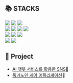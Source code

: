 
<div><h2>📚 STACKS</h2></div>
<div align=left> 
  <img src="https://img.shields.io/badge/java-007396?style=for-the-badge&logo=java&logoColor=white">
  <img src="https://img.shields.io/badge/python-3776AB?style=for-the-badge&logo=&logoColor=white">
  <img src="https://img.shields.io/badge/c sharp-00599C?style=for-the-badge&logo=&logoColor=white">
   
  <br>
  
  <img src="https://img.shields.io/badge/html5-E34F26?style=for-the-badge&logo=html5&logoColor=white"> 
  <img src="https://img.shields.io/badge/css-1572B6?style=for-the-badge&logo=css3&logoColor=white"> 
  <img src="https://img.shields.io/badge/javascript-F7DF1E?style=for-the-badge&logo=javascript&logoColor=black">
  <img src="https://img.shields.io/badge/thymeleaf-005F0F?style=for-the-badge&logo=thymeleaf&logoColor=white"> 
  <br>
  
  <img src="https://img.shields.io/badge/mysql-4479A1?style=for-the-badge&logo=mysql&logoColor=white">
  <img src="https://img.shields.io/badge/JPA-e9e9e9?style=for-the-badge&logo=&logoColor=white">
  <img src="https://img.shields.io/badge/mybatis-000000?style=for-the-badge&logo=&logoColor=white">
  <br>
  
  <img src="https://img.shields.io/badge/springboot-6DB33F?style=for-the-badge&logo=springboot&logoColor=white"> 
  <img src="https://img.shields.io/badge/springsecurity-6DB33F?style=for-the-badge&logo=springsecurity&logoColor=white"> 
  <br>
</div>

## 📝 Project

- [AI 챗봇 서비스를 활용한 SNS](https://github.com/WooJinDeve/BIT_Project--Chatbot_SNS_with_Map)📱
- [독거노인 케어 어플리케이션](https://github.com/senior-management-application-SISO/SISO)👴
